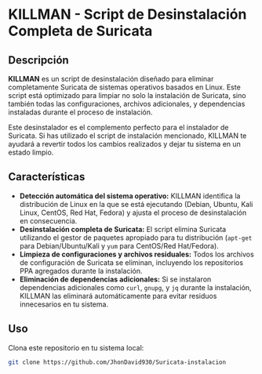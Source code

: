 # KILLMAN - Script de Desinstalación Completa de Suricata

## Descripción
**KILLMAN** es un script de desinstalación diseñado para eliminar completamente Suricata de sistemas operativos basados en Linux. Este script está optimizado para limpiar no solo la instalación de Suricata, sino también todas las configuraciones, archivos adicionales, y dependencias instaladas durante el proceso de instalación.

Este desinstalador es el complemento perfecto para el instalador de Suricata. Si has utilizado el script de instalación mencionado, KILLMAN te ayudará a revertir todos los cambios realizados y dejar tu sistema en un estado limpio.

## Características
- **Detección automática del sistema operativo:** KILLMAN identifica la distribución de Linux en la que se está ejecutando (Debian, Ubuntu, Kali Linux, CentOS, Red Hat, Fedora) y ajusta el proceso de desinstalación en consecuencia.
- **Desinstalación completa de Suricata:** El script elimina Suricata utilizando el gestor de paquetes apropiado para tu distribución (`apt-get` para Debian/Ubuntu/Kali y `yum` para CentOS/Red Hat/Fedora).
- **Limpieza de configuraciones y archivos residuales:** Todos los archivos de configuración de Suricata se eliminan, incluyendo los repositorios PPA agregados durante la instalación.
- **Eliminación de dependencias adicionales:** Si se instalaron dependencias adicionales como `curl`, `gnupg`, y `jq` durante la instalación, KILLMAN las eliminará automáticamente para evitar residuos innecesarios en tu sistema.

## Uso
Clona este repositorio en tu sistema local:

```bash
git clone https://github.com/JhonDavid930/Suricata-instalacion

